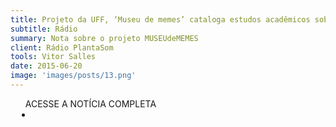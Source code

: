 ```yaml
---
title: Projeto da UFF, ‘Museu de memes’ cataloga estudos acadêmicos sobre virais da web
subtitle: Rádio
summary: Nota sobre o projeto MUSEUdeMEMES
client: Rádio PlantaSom
tools: Vitor Salles
date: 2015-06-20
image: 'images/posts/13.png'
---
```




<div class="post__share"><ul class="share__list list-reset">ACESSE A NOTÍCIA COMPLETA<li class="share__item" style="margin-left: 10px"><a class="share__link share__facebook" style="background: #fa5657" href="http://www.radioplantasom.com/index.php/destaque.php?id=103 
onclick=window.open(this.href, 'pop-up', 'left=20,top=20,width=500,height=500,toolbar=1,resizable=0'); return false;" title="Link" rel="nofollow"><i class="fa-solid fa-link"></i></a></li></ul></div>
<!-- <div class="gallery-box"><div class="gallery"><img src="/clipping/images/example-1.jpg" loading="lazy" alt="Project"><img src="/clipping/images/example-2.jpg" loading="lazy" alt="Project"></div><em>Gallery / <a href="https://www.freepik.com/" target="_blank">Freepic</a></em></div> -->